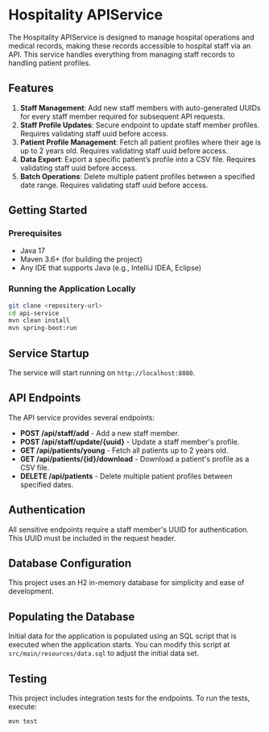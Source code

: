 # Hospitality APIService

The Hospitality APIService is designed to manage hospital operations and medical records, making these records accessible to hospital staff via an API. This service handles everything from managing staff records to handling patient profiles.

## Features

1. **Staff Management**: Add new staff members with auto-generated UUIDs for every staff member required for subsequent API requests.
2. **Staff Profile Updates**: Secure endpoint to update staff member profiles. Requires validating staff uuid before access.
3. **Patient Profile Management**: Fetch all patient profiles where their age is up to 2 years old. Requires validating staff uuid before access.
4. **Data Export**: Export a specific patient’s profile into a CSV file. Requires validating staff uuid before access.
5. **Batch Operations**: Delete multiple patient profiles between a specified date range. Requires validating staff uuid before access.

## Getting Started

### Prerequisites

- Java 17
- Maven 3.6+ (for building the project)
- Any IDE that supports Java (e.g., IntelliJ IDEA, Eclipse)

### Running the Application Locally

```bash
git clone <repository-url>
cd api-service
mvn clean install
mvn spring-boot:run
```

## Service Startup

The service will start running on `http://localhost:8080`.

## API Endpoints

The API service provides several endpoints:

- **POST /api/staff/add** - Add a new staff member.
- **POST /api/staff/update/{uuid}** - Update a staff member's profile.
- **GET /api/patients/young** - Fetch all patients up to 2 years old.
- **GET /api/patients/{id}/download** - Download a patient's profile as a CSV file.
- **DELETE /api/patients** - Delete multiple patient profiles between specified dates.

## Authentication

All sensitive endpoints require a staff member's UUID for authentication. This UUID must be included in the request header.

## Database Configuration

This project uses an H2 in-memory database for simplicity and ease of development.

## Populating the Database

Initial data for the application is populated using an SQL script that is executed when the application starts. You can modify this script at `src/main/resources/data.sql` to adjust the initial data set.

## Testing

This project includes integration tests for the endpoints. To run the tests, execute:

```bash
mvn test
